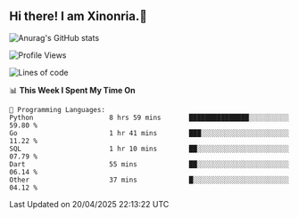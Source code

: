 ## Hi there! I am Xinonria.👋

![Anurag's GitHub stats](https://status-git-main-xinonrias-projects-f26540e3.vercel.app/api?username=xinonria&hide=stars,issues)

<!--START_SECTION:waka-->
![Profile Views](http://img.shields.io/badge/Profile%20Views-0-blue)

![Lines of code](https://img.shields.io/badge/From%20Hello%20World%20I%27ve%20Written-2.5%20million%20lines%20of%20code-blue)

📊 **This Week I Spent My Time On** 

```text
💬 Programming Languages: 
Python                   8 hrs 59 mins       ███████████████░░░░░░░░░░   59.80 % 
Go                       1 hr 41 mins        ███░░░░░░░░░░░░░░░░░░░░░░   11.22 % 
SQL                      1 hr 10 mins        ██░░░░░░░░░░░░░░░░░░░░░░░   07.79 % 
Dart                     55 mins             ██░░░░░░░░░░░░░░░░░░░░░░░   06.14 % 
Other                    37 mins             █░░░░░░░░░░░░░░░░░░░░░░░░   04.12 % 
```


 Last Updated on 20/04/2025 22:13:22 UTC
<!--END_SECTION:waka-->

<!--
**xinonria/xinonria** is a ✨ _special_ ✨ repository because its `README.md` (this file) appears on your GitHub profile.

Here are some ideas to get you started:

- 🔭 I’m currently working on ...
- 🌱 I’m currently learning ...
- 👯 I’m looking to collaborate on ...
- 🤔 I’m looking for help with ...
- 💬 Ask me about ...
- 📫 How to reach me: ...
- 😄 Pronouns: ...
- ⚡ Fun fact: ...
-->

